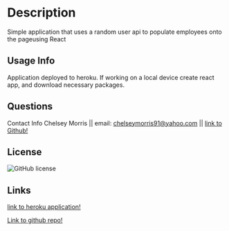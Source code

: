 # Description

Simple application that uses a random user api to populate employees onto the pageusing React

## Usage Info
Application deployed to heroku. If working on a local device create react app, and download necessary packages. 

## Questions
Contact Info
Chelsey Morris ||
email: chelseymorris91@yahoo.com ||
[link to Github!](http://github.com/cmorris91)

## License
![GitHub license](https://img.shields.io/badge/license-APACHE-blue.svg)

## Links
 [link to heroku application!](https://fathomless-harbor-68423.herokuapp.com)

 [Link to github repo!](https://github.com/cmorris91/directory-employees)

